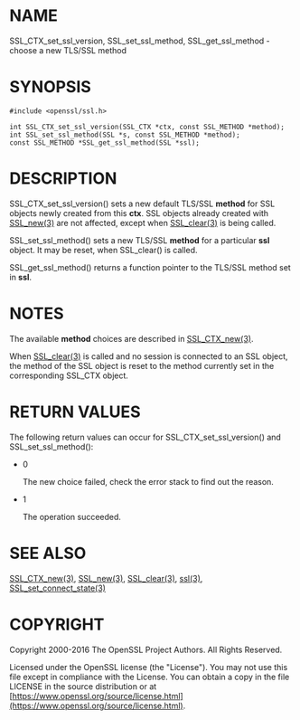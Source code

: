 # NAME

SSL\_CTX\_set\_ssl\_version, SSL\_set\_ssl\_method, SSL\_get\_ssl\_method
\- choose a new TLS/SSL method

# SYNOPSIS

    #include <openssl/ssl.h>

    int SSL_CTX_set_ssl_version(SSL_CTX *ctx, const SSL_METHOD *method);
    int SSL_set_ssl_method(SSL *s, const SSL_METHOD *method);
    const SSL_METHOD *SSL_get_ssl_method(SSL *ssl);

# DESCRIPTION

SSL\_CTX\_set\_ssl\_version() sets a new default TLS/SSL **method** for SSL objects
newly created from this **ctx**. SSL objects already created with
[SSL\_new(3)](http://man.he.net/man3/SSL_new) are not affected, except when
[SSL\_clear(3)](http://man.he.net/man3/SSL_clear) is being called.

SSL\_set\_ssl\_method() sets a new TLS/SSL **method** for a particular **ssl**
object. It may be reset, when SSL\_clear() is called.

SSL\_get\_ssl\_method() returns a function pointer to the TLS/SSL method
set in **ssl**.

# NOTES

The available **method** choices are described in
[SSL\_CTX\_new(3)](http://man.he.net/man3/SSL_CTX_new).

When [SSL\_clear(3)](http://man.he.net/man3/SSL_clear) is called and no session is connected to
an SSL object, the method of the SSL object is reset to the method currently
set in the corresponding SSL\_CTX object.

# RETURN VALUES

The following return values can occur for SSL\_CTX\_set\_ssl\_version()
and SSL\_set\_ssl\_method():

- 0

    The new choice failed, check the error stack to find out the reason.

- 1

    The operation succeeded.

# SEE ALSO

[SSL\_CTX\_new(3)](http://man.he.net/man3/SSL_CTX_new), [SSL\_new(3)](http://man.he.net/man3/SSL_new),
[SSL\_clear(3)](http://man.he.net/man3/SSL_clear), [ssl(3)](http://man.he.net/man3/ssl),
[SSL\_set\_connect\_state(3)](http://man.he.net/man3/SSL_set_connect_state)

# COPYRIGHT

Copyright 2000-2016 The OpenSSL Project Authors. All Rights Reserved.

Licensed under the OpenSSL license (the "License").  You may not use
this file except in compliance with the License.  You can obtain a copy
in the file LICENSE in the source distribution or at
[https://www.openssl.org/source/license.html](https://www.openssl.org/source/license.html).
